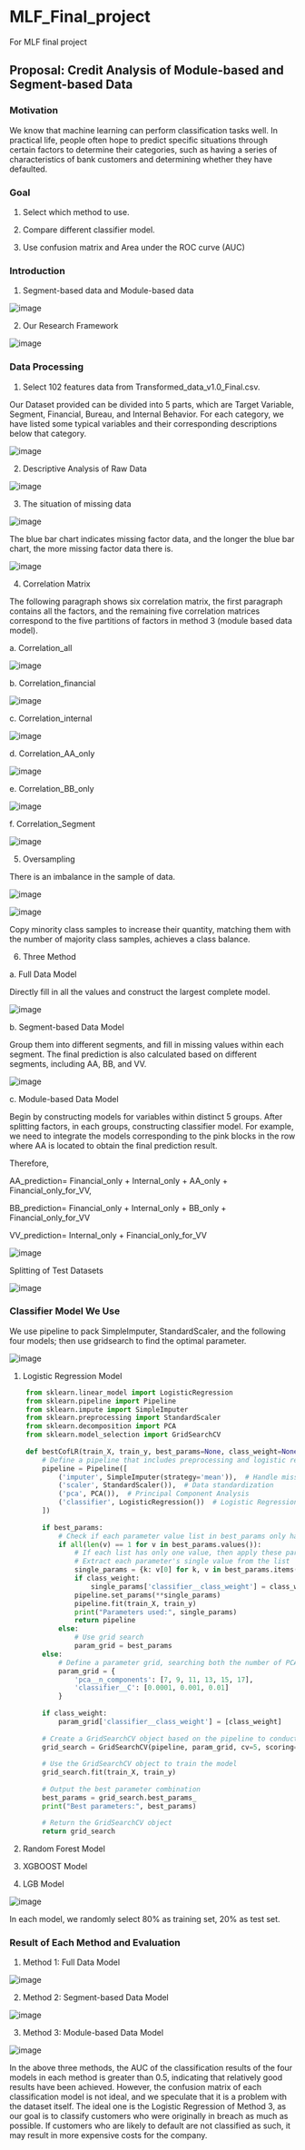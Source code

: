 # MLF_Final_project
For MLF final project
## Proposal: Credit Analysis of Module-based and Segment-based Data 
### Motivation
We know that machine learning can perform classification tasks well. In practical life, people often hope to predict specific situations through certain factors to determine their categories, such as having a series of characteristics of bank customers and determining whether they have defaulted.
### Goal  
1. Select which method to use.   

2. Compare different classifier model.

3. Use confusion matrix and Area under the ROC curve (AUC)

### Introduction
1. Segment-based data and Module-based data

![image](figure/Segment-based_data_and_Module-based_data.png)

2. Our Research Framework

![image](figure/Our_research_framework.png)

### Data Processing
1. Select 102 features data from Transformed_data_v1.0_Final.csv. 

Our Dataset provided can be divided into 5 parts, which are Target Variable, Segment, Financial, Bureau, and Internal Behavior. For each category, we have listed some typical variables and their corresponding descriptions below that category.

![image](figure/Dataset_Provided.png)

2. Descriptive Analysis of Raw Data

![image](figure/Descriptive_Analysis_of_Raw_Data.png)

3. The situation of missing data

![image](figure/Missing_value.png)

The blue bar chart indicates missing factor data, and the longer the blue bar chart, the more missing factor data there is.

![image](figure/The_situation_of_missing_data.png)

4. Correlation Matrix

The following paragraph shows six correlation matrix, the first paragraph contains all the factors, and the remaining five correlation matrices correspond to the five partitions of factors in method 3 (module based data model).

a. Correlation_all

![image](figure/Correlation_all.png)

b. Correlation_financial

![image](figure/Correlation_financial.png)

c. Correlation_internal

![image](figure/Correlation_internal.png)

d. Correlation_AA_only

![image](figure/Correlation_AA_only.png)

e. Correlation_BB_only

![image](figure/Correlation_BB_only.png)

f. Correlation_Segment

![image](figure/Correlation_Segment.png)

5. Oversampling

There is an imbalance in the sample of data.

![image](figure/ModelChoice_Default_Flag.png)

![image](figure/Oversampling.png)

Copy minority class samples to increase their quantity, matching them with the number of majority class samples, achieves a class balance.

6. Three Method

a. Full Data Model

Directly fill in all the values and construct the largest complete model.

![image](figure/Full_Data_Model.png)

b. Segment-based Data Model

Group them into different segments, and fill in missing values within each segment. The final prediction is also calculated based on different segments, including AA, BB, and VV.

![image](figure/Segment-based_Data_Model.png)

c. Module-based Data Model

Begin by constructing models for variables within distinct 5 groups. After splitting factors, in each groups, constructing classifier model. For example, we need to integrate the models corresponding to the pink blocks in the row where AA is located to obtain the final prediction result. 

Therefore, 

AA_prediction= Financial_only + Internal_only + AA_only + Financial_only_for_VV,

BB_prediction= Financial_only + Internal_only + BB_only + Financial_only_for_VV

VV_prediction= Internal_only + Financial_only_for_VV

![image](figure/Module-based_Data_Model.png)

Splitting of Test Datasets

![image](figure/Splitting_of_Test_Datasets.png)

### Classifier Model We Use

We use pipeline to pack SimpleImputer, StandardScaler, and the following four models; then use gridsearch to find the optimal parameter. 

![image](figure/Pipeline.png)

1. Logistic Regression Model

```python
    from sklearn.linear_model import LogisticRegression
    from sklearn.pipeline import Pipeline
    from sklearn.impute import SimpleImputer
    from sklearn.preprocessing import StandardScaler
    from sklearn.decomposition import PCA
    from sklearn.model_selection import GridSearchCV
    
    def bestCofLR(train_X, train_y, best_params=None, class_weight=None):
        # Define a pipeline that includes preprocessing and logistic regression
        pipeline = Pipeline([
            ('imputer', SimpleImputer(strategy='mean')),  # Handle missing values
            ('scaler', StandardScaler()),  # Data standardization
            ('pca', PCA()),  # Principal Component Analysis
            ('classifier', LogisticRegression())  # Logistic Regression classifier
        ])
        
        if best_params:
            # Check if each parameter value list in best_params only has one element
            if all(len(v) == 1 for v in best_params.values()):
                # If each list has only one value, then apply these parameters and train the model
                # Extract each parameter's single value from the list
                single_params = {k: v[0] for k, v in best_params.items()}
                if class_weight:
                    single_params['classifier__class_weight'] = class_weight  # Add class_weight
                pipeline.set_params(**single_params)
                pipeline.fit(train_X, train_y)
                print("Parameters used:", single_params)
                return pipeline
            else:
                # Use grid search
                param_grid = best_params
        else:
            # Define a parameter grid, searching both the number of PCA components and the C value for logistic regression
            param_grid = {
                'pca__n_components': [7, 9, 11, 13, 15, 17],
                'classifier__C': [0.0001, 0.001, 0.01]
            }
    
        if class_weight:
            param_grid['classifier__class_weight'] = [class_weight]
            
        # Create a GridSearchCV object based on the pipeline to conduct the parameter search
        grid_search = GridSearchCV(pipeline, param_grid, cv=5, scoring='f1')
    
        # Use the GridSearchCV object to train the model
        grid_search.fit(train_X, train_y)
    
        # Output the best parameter combination
        best_params = grid_search.best_params_
        print("Best parameters:", best_params)
    
        # Return the GridSearchCV object
        return grid_search

```

2. Random Forest Model

3. XGBOOST Model

4. LGB Model

![image](figure/Classifier_Model_We_Use.png)

In each model, we randomly select 80% as training set, 20% as test set.

### Result of Each Method and Evaluation 

1. Method 1: Full Data Model

![image](figure/Method_1_Full_Data_Model.png)

2. Method 2: Segment-based Data Model

![image](figure/Method_2_Segment-based_Data_Model.png)

3. Method 3: Module-based Data Model

![image](figure/Method_3_Module-based_Data_Model.png)

In the above three methods, the AUC of the classification results of the four models in each method is greater than 0.5, indicating that relatively good results have been achieved. However, the confusion matrix of each classification model is not ideal, and we speculate that it is a problem with the dataset itself. The ideal one is the Logistic Regression of Method 3, as our goal is to classify customers who were originally in breach as much as possible. If customers who are likely to default are not classified as such, it may result in more expensive costs for the company.
